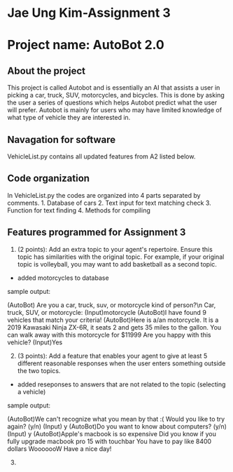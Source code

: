 <h1>Jae Ung Kim-Assignment 3</h1>
<h1>Project name: AutoBot 2.0</h1>

<h2>About the project</h2>
This project is called Autobot and is essentially an AI that assists a user in picking a car, truck, SUV, motorcycles, and bicycles. This is done by asking the user a series of questions which helps Autobot predict what the user will prefer. Autobot is mainly for users who may have limited knowledge of what type of vehicle they are interested in.

<h2>Navagation for software</h2>

VehicleList.py contains all updated features from A2 listed below.

<h2>Code organization</h2>
In VehicleList.py the codes are organized into 4 parts separated by comments.
1. Database of cars
2. Text input for text matching check
3. Function for text finding 
4. Methods for compiling 

<h2>Features programmed for Assignment 3</h2>

1. (2 points): Add an extra topic to your agent's repertoire. Ensure this topic has
similarities with the original topic. For example, if your original topic is
volleyball, you may want to add basketball as a second topic.

- added motorcycles to database

sample output: 

  (AutoBot) Are you a car, truck, suv, or motorcycle kind of person?\n
  Car, truck, SUV, or motorcycle:
  (Input)motorcycle
  (AutoBot)I have found 9 vehicles that match your criteria!
  (AutoBot)Here is a/an motorcycle. 
  It is a 2019 Kawasaki Ninja ZX-6R, it seats 2 
  and gets 35 miles to the gallon. 
  You can walk away with this motorcycle for $11999
  Are you happy with this vehicle?
  (Input)Yes

2. (3 points): Add a feature that enables your agent to give at least 5 different
reasonable responses when the user enters something outside the two topics.

- added reseponses to answers that are not related to the topic (selecting a vehicle)

sample output:

  (AutoBot)We can't recognize what you mean by that :(
  Would you like to try again? (y/n)
  (Input) y
  (AutoBot)Do you want to know about computers? (y/n)
  (Input) y
  (AutoBot)Apple's macbook is so expensive
  Did you know if you fully upgrade macbook pro 15 with touchbar
  You have to pay like 8400 dollars
  WooooooW
  Have a nice day!

3. 
